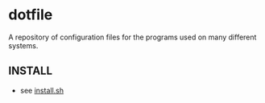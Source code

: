 # dotfile

A repository of configuration files for the programs used on many different systems.

## INSTALL
- see [install.sh](install.sh)
